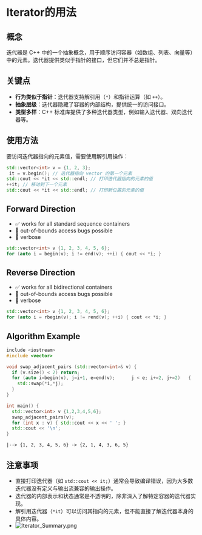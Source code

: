 # Iterator的用法

## 概念
迭代器是 C++ 中的一个抽象概念，用于顺序访问容器（如数组、列表、向量等）中的元素。迭代器提供类似于指针的接口，但它们并不总是指针。

## 关键点
- **行为类似于指针**：迭代器支持解引用（`*`）和指针运算（如 `++`）。
- **抽象层级**：迭代器隐藏了容器的内部结构，提供统一的访问接口。
- **类型多样**：C++ 标准库提供了多种迭代器类型，例如输入迭代器、双向迭代器等。

## 使用方法
要访问迭代器指向的元素值，需要使用解引用操作：

```C++
std::vector<int> v = {1, 2, 3};
 it = v.begin(); // 迭代器指向 vector 的第一个元素
std::cout << *it << std::endl; // 打印迭代器指向的元素的值
++it; // 移动到下一个元素
std::cout << *it << std::endl; // 打印新位置的元素的值
```


## Forward Direction

- ✅ works for all standard sequence containers
- 🔴 out-of-bounds access bugs possible
- 🔴 verbose

```C++
std::vector<int> v {1, 2, 3, 4, 5, 6};
for (auto i = begin(v); i != end(v); ++i) { cout << *i; }
```

## Reverse Direction

- ✅ works for all bidirectional containers
- 🔴 out-of-bounds access bugs possible
- 🔴 verbose

```C++
std::vector<int> v {1, 2, 3, 4, 5, 6};
for (auto i = rbegin(v); i != rend(v); ++i) { cout << *i; }
```

## Algorithm Example
```C++
include <iostream>
#include <vector>

void swap_adjacent_pairs (std::vector<int>& v) {
  if (v.size() < 2) return;
  for (auto i=begin(v), j=i+1, e=end(v);      j < e; i+=2, j+=2)   {
    std::swap(*i,*j);
  }
}

int main() {
  std::vector<int> v {1,2,3,4,5,6};
  swap_adjacent_pairs(v);
  for (int x : v) { std::cout << x << ' '; }
  std::cout << '\n';
}
```
`|--> {1, 2, 3, 4, 5, 6} -> {2, 1, 4, 3, 6, 5}`
## 注意事项

- 直接打印迭代器（如 `std::cout << it;`）通常会导致编译错误，因为大多数迭代器没有定义与输出流兼容的输出操作。
- 迭代器的内部表示和状态通常是不透明的，除非深入了解特定容器的迭代器实现。
- 解引用迭代器（`*it`）可以访问其指向的元素，但不能直接了解迭代器本身的具体内容。
- ![Iterator_Summary.png](Iterator_Summary.png)  